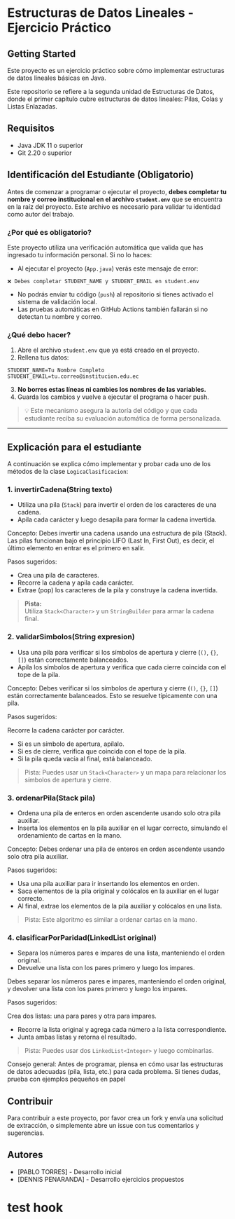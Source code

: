 # Estructuras de Datos Lineales - Ejercicio Práctico

## Getting Started

Este proyecto es un ejercicio práctico sobre cómo implementar estructuras de datos lineales básicas en Java. 

Este repositorio se refiere a la segunda unidad de Estructuras de Datos, donde el primer capítulo cubre estructuras de datos lineales: Pilas, Colas y Listas Enlazadas.

## Requisitos
- Java JDK 11 o superior
- Git 2.20 o superior


## Identificación del Estudiante (Obligatorio)

Antes de comenzar a programar o ejecutar el proyecto, **debes completar tu nombre y correo institucional en el archivo `student.env`** que se encuentra en la raíz del proyecto. Este archivo es necesario para validar tu identidad como autor del trabajo.

### ¿Por qué es obligatorio?

Este proyecto utiliza una verificación automática que valida que has ingresado tu información personal. Si no lo haces:

- Al ejecutar el proyecto (`App.java`) verás este mensaje de error:
```
❌ Debes completar STUDENT_NAME y STUDENT_EMAIL en student.env
```
- No podrás enviar tu código (`push`) al repositorio si tienes activado el sistema de validación local.
- Las pruebas automáticas en GitHub Actions también fallarán si no detectan tu nombre y correo.

### ¿Qué debo hacer?

1. Abre el archivo `student.env` que ya está creado en el proyecto.
2. Rellena tus datos:

```
STUDENT_NAME=Tu Nombre Completo
STUDENT_EMAIL=tu.correo@institucion.edu.ec
```


3. **No borres estas líneas ni cambies los nombres de las variables.**
4. Guarda los cambios y vuelve a ejecutar el programa o hacer push.

> 💡 Este mecanismo asegura la autoría del código y que cada estudiante reciba su evaluación automática de forma personalizada.

---




## Explicación para el estudiante

A continuación se explica cómo implementar y probar cada uno de los métodos de la clase `LogicaClasificacion`:

### 1. invertirCadena(String texto)
- Utiliza una pila (`Stack`) para invertir el orden de los caracteres de una cadena.
- Apila cada carácter y luego desapila para formar la cadena invertida.

Concepto:
Debes invertir una cadena usando una estructura de pila (Stack). Las pilas funcionan bajo el principio LIFO (Last In, First Out), es decir, el último elemento en entrar es el primero en salir.

Pasos sugeridos:

- Crea una pila de caracteres.
- Recorre la cadena y apila cada carácter.
- Extrae (pop) los caracteres de la pila y construye la cadena invertida.
> **Pista:**  
> Utiliza `Stack<Character>` y un `StringBuilder` para armar la cadena final.




### 2. validarSimbolos(String expresion)
- Usa una pila para verificar si los símbolos de apertura y cierre (`()`, `{}`, `[]`) están correctamente balanceados.
- Apila los símbolos de apertura y verifica que cada cierre coincida con el tope de la pila.

Concepto:
Debes verificar si los símbolos de apertura y cierre (`()`, `{}`, `[]`)  están correctamente balanceados. Esto se resuelve típicamente con una pila.

Pasos sugeridos:

Recorre la cadena carácter por carácter.
- Si es un símbolo de apertura, apílalo.
- Si es de cierre, verifica que coincida con el tope de la pila.
- Si la pila queda vacía al final, está balanceado.

> Pista:
> Puedes usar un `Stack<Character>` y un mapa para relacionar los símbolos de apertura y cierre.

### 3. ordenarPila(Stack<Integer> pila)
- Ordena una pila de enteros en orden ascendente usando solo otra pila auxiliar.
- Inserta los elementos en la pila auxiliar en el lugar correcto, simulando el ordenamiento de cartas en la mano.

Concepto:
Debes ordenar una pila de enteros en orden ascendente usando solo otra pila auxiliar.

Pasos sugeridos:

- Usa una pila auxiliar para ir insertando los elementos en orden.
- Saca elementos de la pila original y colócalos en la auxiliar en el lugar correcto.
- Al final, extrae los elementos de la pila auxiliar y colócalos en una lista.

> Pista:
> Este algoritmo es similar a ordenar cartas en la mano.

### 4. clasificarPorParidad(LinkedList<Integer> original)
- Separa los números pares e impares de una lista, manteniendo el orden original.
- Devuelve una lista con los pares primero y luego los impares.

Debes separar los números pares e impares, manteniendo el orden original, y devolver una lista con los pares primero y luego los impares.

Pasos sugeridos:

Crea dos listas: una para pares y otra para impares.
- Recorre la lista original y agrega cada número a la lista correspondiente.
- Junta ambas listas y retorna el resultado.

> Pista:
> Puedes usar dos `LinkedList<Integer>` y luego combinarlas.

Consejo general:
Antes de programar, piensa en cómo usar las estructuras de datos adecuadas (pila, lista, etc.) para cada problema. Si tienes dudas, prueba con ejemplos pequeños en papel



## Contribuir

Para contribuir a este proyecto, por favor crea un fork y envía una solicitud de extracción, o simplemente abre un issue con tus comentarios y sugerencias.

## Autores

- [PABLO TORRES] - Desarrollo inicial
- [DENNIS PENARANDA] - Desarrollo ejercicios propuestos
# test hook
